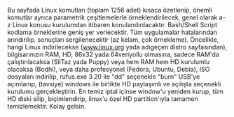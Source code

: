 Bu sayfada Linux komutları (toplam 1256 adet) kısaca özetlenip, önemli komutlar ayrıca parametrik çeşitlemelerle örneklendirilecek, genel olarak a-z Linux konusu kurulumdan itibaren konulandırılacaktır.
Bash/Shell Script kodlama örneklerine geniş yer verlecektir.
Tüm uygulamalar hatalarından arındırılıp, sonuçları sergilenecektir (az kelam, çok örnekleme).
Öncelikle, hangi Linux indirilecekse (www.linux.org yada adıgeçen distro sayfasından), bilgisarınızın RAM, HD, 86x32 yada 64veriyollu olmasına, sadece RAM'da çalıştırılacaksa (SliTaz yada Puppy) veya hem RAM hem HD kurulumlu olacaksa (Bodhi), veya daha profesyonel (Fedora, Ubuntu, Debia), ISO dosyaları indirilip, rufus.exe 3.20 ile "dd" seçenekle "burn" USB'ye açımlanıp, (tavsiye) windows ile birlikte HD paylaşımlı ve açılışta seçenekli kurulumu gerçekleştirin.
En temiz iptal içinse window'u yeniden kurup, tüm HD diski silip, biçimlendirip, linux'u özel HD partition'ıyla tamamen temizlemektir.
Kolay gelsin.
